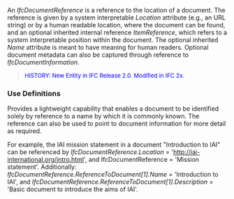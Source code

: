 ﻿An _IfcDocumentReference_ is a reference to the location of a document. The reference is given by a system interpretable _Location_ attribute (e.g., an URL string) or by a human readable location, where the document can be found, and an optional inherited internal reference _ItemReference_, which refers to a system interpretable position within the document. The optional inherited _Name_ attribute is meant to have meaning for human readers. Optional document metadata can also be captured through reference to _IfcDocumentInformation_.

> <font color="#0000FF" size="-1">HISTORY: New Entity in IFC
		Release 2.0. Modified in IFC 2x.</font>

### Use Definitions
Provides a lightweight capability that enables a document to be identified solely by reference to a name by which it is commonly known. The reference can also be used to point to document information for more detail as required.

For example, the IAI mission statement in a document "Introduction to IAI" can be referenced by _IfcDocumentReference.Location_ = 'http://iai-international.org/intro.html', and IfcDocumentReference = 'Mission statement'. Additionally: _IfcDocumentReference.ReferenceToDocument[1].Name_ = 'Introduction to IAI', and _IfcDocumentReference.ReferenceToDocument[1].Description_ = 'Basic document to introduce the aims of IAI'.
